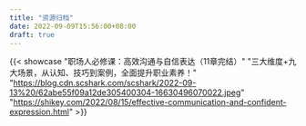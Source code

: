```yaml
---
title: "资源归档"
date: 2022-09-09T15:56:00+08:00
draft: true
---
```


{{< showcase "职场人必修课：高效沟通与自信表达（11章完结）" "三大维度+九大场景，从认知、技巧到案例，全面提升职业素养！" "https://blog.cdn.scshark.com/scshark/2022-09-13%20/62abe55f09a12de305400304-16630496070022.jpeg"  "https://shikey.com/2022/08/15/effective-communication-and-confident-expression.html" >}}


